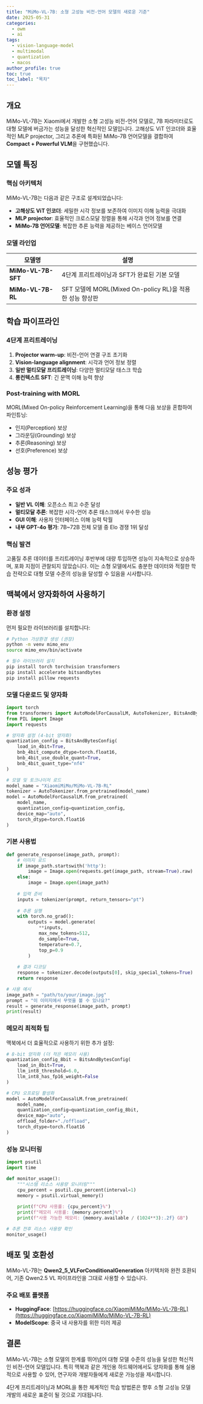 ```yaml
---
title: "MiMo-VL-7B: 소형 고성능 비전-언어 모델의 새로운 기준"
date: 2025-05-31
categories: 
  - owm
  - ai
tags: 
  - vision-language-model
  - multimodal
  - quantization
  - macos
author_profile: true
toc: true
toc_label: "목차"
---
```


## 개요

MiMo-VL-7B는 Xiaomi에서 개발한 소형 고성능 비전-언어 모델로, 7B 파라미터로도 대형 모델에 버금가는 성능을 달성한 혁신적인 모델입니다. 고해상도 ViT 인코더와 효율적인 MLP projector, 그리고 추론에 특화된 MiMo-7B 언어모델을 결합하여 **Compact + Powerful VLM**을 구현했습니다.

## 모델 특징

### 핵심 아키텍처

MiMo-VL-7B는 다음과 같은 구조로 설계되었습니다:

- **고해상도 ViT 인코더**: 세밀한 시각 정보를 보존하여 이미지 이해 능력을 극대화
- **MLP projector**: 효율적인 크로스모달 정렬을 통해 시각과 언어 정보를 연결
- **MiMo-7B 언어모델**: 복잡한 추론 능력을 제공하는 베이스 언어모델

### 모델 라인업

| 모델명 | 설명 |
|--------|------|
| **MiMo-VL-7B-SFT** | 4단계 프리트레이닝과 SFT가 완료된 기본 모델 |
| **MiMo-VL-7B-RL** | SFT 모델에 MORL(Mixed On-policy RL)을 적용한 성능 향상판 |

## 학습 파이프라인

### 4단계 프리트레이닝

1. **Projector warm-up**: 비전-언어 연결 구조 초기화
2. **Vision-language alignment**: 시각과 언어 정보 정렬
3. **일반 멀티모달 프리트레이닝**: 다양한 멀티모달 태스크 학습
4. **롱컨텍스트 SFT**: 긴 문맥 이해 능력 향상

### Post-training with MORL

MORL(Mixed On-policy Reinforcement Learning)을 통해 다음 보상을 혼합하여 파인튜닝:

- 인지(Perception) 보상
- 그라운딩(Grounding) 보상  
- 추론(Reasoning) 보상
- 선호(Preference) 보상

## 성능 평가

### 주요 성과

- **일반 VL 이해**: 오픈소스 최고 수준 달성
- **멀티모달 추론**: 복잡한 시각-언어 추론 태스크에서 우수한 성능
- **GUI 이해**: 사용자 인터페이스 이해 능력 탁월
- **내부 GPT-4o 평가**: 7B~72B 전체 모델 중 Elo 경쟁 1위 달성

### 핵심 발견

고품질 추론 데이터를 프리트레이닝 후반부에 대량 투입하면 성능이 지속적으로 상승하며, 포화 지점이 관찰되지 않았습니다. 이는 소형 모델에서도 충분한 데이터와 적절한 학습 전략으로 대형 모델 수준의 성능을 달성할 수 있음을 시사합니다.

## 맥북에서 양자화하여 사용하기

### 환경 설정

먼저 필요한 라이브러리를 설치합니다:

```bash
# Python 가상환경 생성 (권장)
python -m venv mimo_env
source mimo_env/bin/activate

# 필수 라이브러리 설치
pip install torch torchvision transformers
pip install accelerate bitsandbytes
pip install pillow requests
```

### 모델 다운로드 및 양자화

```python
import torch
from transformers import AutoModelForCausalLM, AutoTokenizer, BitsAndBytesConfig
from PIL import Image
import requests

# 양자화 설정 (4-bit 양자화)
quantization_config = BitsAndBytesConfig(
    load_in_4bit=True,
    bnb_4bit_compute_dtype=torch.float16,
    bnb_4bit_use_double_quant=True,
    bnb_4bit_quant_type="nf4"
)

# 모델 및 토크나이저 로드
model_name = "XiaomiMiMo/MiMo-VL-7B-RL"
tokenizer = AutoTokenizer.from_pretrained(model_name)
model = AutoModelForCausalLM.from_pretrained(
    model_name,
    quantization_config=quantization_config,
    device_map="auto",
    torch_dtype=torch.float16
)
```

### 기본 사용법

```python
def generate_response(image_path, prompt):
    # 이미지 로드
    if image_path.startswith('http'):
        image = Image.open(requests.get(image_path, stream=True).raw)
    else:
        image = Image.open(image_path)
    
    # 입력 준비
    inputs = tokenizer(prompt, return_tensors="pt")
    
    # 추론 실행
    with torch.no_grad():
        outputs = model.generate(
            **inputs,
            max_new_tokens=512,
            do_sample=True,
            temperature=0.7,
            top_p=0.9
        )
    
    # 결과 디코딩
    response = tokenizer.decode(outputs[0], skip_special_tokens=True)
    return response

# 사용 예시
image_path = "path/to/your/image.jpg"
prompt = "이 이미지에서 무엇을 볼 수 있나요?"
result = generate_response(image_path, prompt)
print(result)
```

### 메모리 최적화 팁

맥북에서 더 효율적으로 사용하기 위한 추가 설정:

```python
# 8-bit 양자화 (더 적은 메모리 사용)
quantization_config_8bit = BitsAndBytesConfig(
    load_in_8bit=True,
    llm_int8_threshold=6.0,
    llm_int8_has_fp16_weight=False
)

# CPU 오프로딩 활성화
model = AutoModelForCausalLM.from_pretrained(
    model_name,
    quantization_config=quantization_config_8bit,
    device_map="auto",
    offload_folder="./offload",
    torch_dtype=torch.float16
)
```

### 성능 모니터링

```python
import psutil
import time

def monitor_usage():
    """시스템 리소스 사용량 모니터링"""
    cpu_percent = psutil.cpu_percent(interval=1)
    memory = psutil.virtual_memory()
    
    print(f"CPU 사용률: {cpu_percent}%")
    print(f"메모리 사용률: {memory.percent}%")
    print(f"사용 가능한 메모리: {memory.available / (1024**3):.2f} GB")

# 추론 전후 리소스 사용량 확인
monitor_usage()
```

## 배포 및 호환성

MiMo-VL-7B는 **Qwen2_5_VLForConditionalGeneration** 아키텍처와 완전 호환되어, 기존 Qwen2.5 VL 파이프라인을 그대로 사용할 수 있습니다.

### 주요 배포 플랫폼

- **HuggingFace**: [https://huggingface.co/XiaomiMiMo/MiMo-VL-7B-RL](https://huggingface.co/XiaomiMiMo/MiMo-VL-7B-RL)
- **ModelScope**: 중국 내 사용자를 위한 미러 제공

## 결론

MiMo-VL-7B는 소형 모델의 한계를 뛰어넘어 대형 모델 수준의 성능을 달성한 혁신적인 비전-언어 모델입니다. 특히 맥북과 같은 개인용 하드웨어에서도 양자화를 통해 실용적으로 사용할 수 있어, 연구자와 개발자들에게 새로운 가능성을 제시합니다.

4단계 프리트레이닝과 MORL을 통한 체계적인 학습 방법론은 향후 소형 고성능 모델 개발의 새로운 표준이 될 것으로 기대됩니다.
